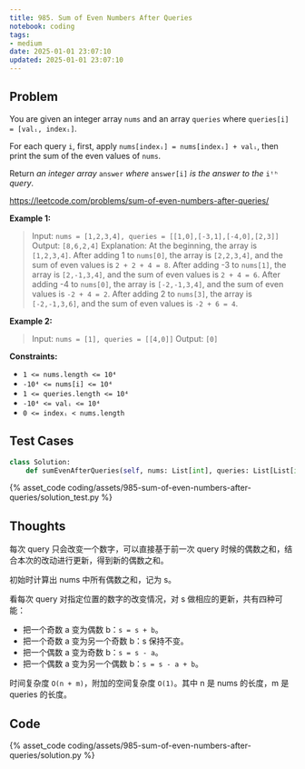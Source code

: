 ```yaml
---
title: 985. Sum of Even Numbers After Queries
notebook: coding
tags:
- medium
date: 2025-01-01 23:07:10
updated: 2025-01-01 23:07:10
---
```

## Problem

You are given an integer array `nums` and an array `queries` where `queries[i] = [valᵢ, indexᵢ]`.

For each query `i`, first, apply `nums[indexᵢ] = nums[indexᵢ] + valᵢ`, then print the sum of the even values of `nums`.

Return _an integer array_ `answer` _where_ `answer[i]` _is the answer to the_ `iᵗʰ` _query_.

<https://leetcode.com/problems/sum-of-even-numbers-after-queries/>

**Example 1:**

> Input: `nums = [1,2,3,4], queries = [[1,0],[-3,1],[-4,0],[2,3]]`
> Output: `[8,6,2,4]`
> Explanation: At the beginning, the array is `[1,2,3,4]`.
> After adding 1 to `nums[0]`, the array is `[2,2,3,4]`, and the sum of even values is `2 + 2 + 4 = 8`.
> After adding -3 to `nums[1]`, the array is `[2,-1,3,4]`, and the sum of even values is `2 + 4 = 6`.
> After adding -4 to `nums[0]`, the array is `[-2,-1,3,4]`, and the sum of even values is `-2 + 4 = 2`.
> After adding 2 to `nums[3]`, the array is `[-2,-1,3,6]`, and the sum of even values is `-2 + 6 = 4`.

**Example 2:**

> Input: `nums = [1], queries = [[4,0]]`
> Output: `[0]`

**Constraints:**

- `1 <= nums.length <= 10⁴`
- `-10⁴ <= nums[i] <= 10⁴`
- `1 <= queries.length <= 10⁴`
- `-10⁴ <= valᵢ <= 10⁴`
- `0 <= indexᵢ < nums.length`

## Test Cases

``` python
class Solution:
    def sumEvenAfterQueries(self, nums: List[int], queries: List[List[int]]) -> List[int]:
```

{% asset_code coding/assets/985-sum-of-even-numbers-after-queries/solution_test.py %}

## Thoughts

每次 query 只会改变一个数字，可以直接基于前一次 query 时候的偶数之和，结合本次的改动进行更新，得到新的偶数之和。

初始时计算出 nums 中所有偶数之和，记为 s。

看每次 query 对指定位置的数字的改变情况，对 s 做相应的更新，共有四种可能：

- 把一个奇数 a 变为偶数 b：`s = s + b`。
- 把一个奇数 a 变为另一个奇数 b：s 保持不变。
- 把一个偶数 a 变为奇数 b：`s = s - a`。
- 把一个偶数 a 变为另一个偶数 b：`s = s - a + b`。

时间复杂度 `O(n + m)`，附加的空间复杂度 `O(1)`。其中 n 是 nums 的长度，m 是 queries 的长度。

## Code

{% asset_code coding/assets/985-sum-of-even-numbers-after-queries/solution.py %}
